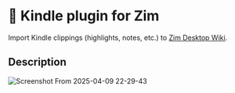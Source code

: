 # :open_book: Kindle plugin for Zim

Import Kindle clippings (highlights, notes, etc.) to [Zim Desktop Wiki](https://zim-wiki.org/).

## Description

![Screenshot From 2025-04-09 22-29-43](https://github.com/user-attachments/assets/fe226f8a-d3f5-4654-b924-ffa696e46a19)
